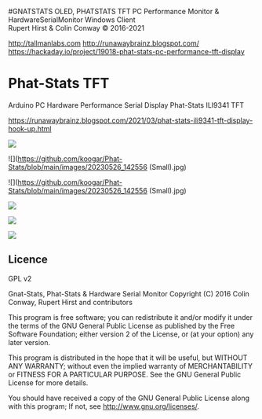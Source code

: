 
 
  #GNATSTATS OLED, PHATSTATS TFT PC Performance Monitor & HardwareSerialMonitor Windows Client  
   Rupert Hirst & Colin Conway © 2016-2021

 http://tallmanlabs.com
 http://runawaybrainz.blogspot.com/  
 https://hackaday.io/project/19018-phat-stats-pc-performance-tft-display
  

# Phat-Stats TFT
 Arduino PC Hardware Performance Serial Display
Phat-Stats ILI9341 TFT

https://runawaybrainz.blogspot.com/2021/03/phat-stats-ili9341-tft-display-hook-up.html

![](https://github.com/koogar/Phat-Stats/blob/main/images/PhatStats%20RTX3080_i9-13900k.jpg)

![](https://github.com/koogar/Phat-Stats/blob/main/images/20230526_142556 (Small).jpg)

![](https://github.com/koogar/Phat-Stats/blob/main/images/20230526_142556 (Small).jpg)

![](https://github.com/koogar/Phat-Stats/blob/main/images/7245421623855690457.JPG)

![](https://github.com/koogar/Phat-Stats/blob/main/images/5498131627768760558.jpg)

![](https://github.com/koogar/Phat-Stats/blob/main/images/6503981623856862767.png)

  Licence
  -------
  
  GPL v2
  
Gnat-Stats, Phat-Stats & Hardware Serial Monitor 
Copyright (C) 2016  Colin Conway, Rupert Hirst and contributors
 
This program is free software; you can redistribute it and/or
modify it under the terms of the GNU General Public License
as published by the Free Software Foundation; either version 2
of the License, or (at your option) any later version.

This program is distributed in the hope that it will be useful,
but WITHOUT ANY WARRANTY; without even the implied warranty of
MERCHANTABILITY or FITNESS FOR A PARTICULAR PURPOSE.  See the
GNU General Public License for more details.

You should have received a copy of the GNU General Public License
along with this program; If not, see <http://www.gnu.org/licenses/>.
